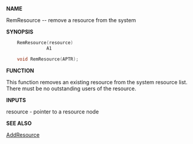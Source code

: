 
**NAME**

RemResource -- remove a resource from the system

**SYNOPSIS**

```c
    RemResource(resource)
               A1

    void RemResource(APTR);

```
**FUNCTION**

This function removes an existing resource from the system resource
list.  There must be no outstanding users of the resource.

**INPUTS**

resource - pointer to a resource node

**SEE ALSO**

[AddResource](AddResource)
